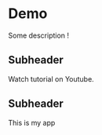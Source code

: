 # Demo 

Some description !

## Subheader 

Watch tutorial on Youtube.

## Subheader

This is my app 